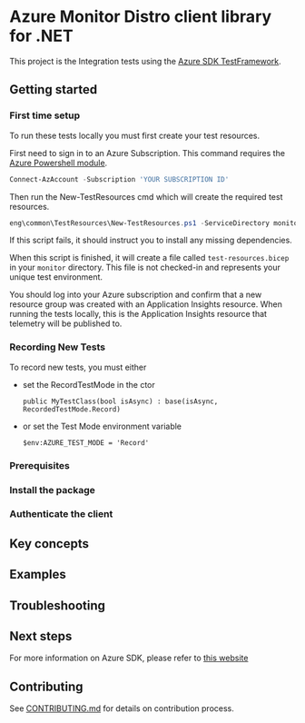 # Azure Monitor Distro client library for .NET

This project is the Integration tests using the [Azure SDK TestFramework](https://github.com/Azure/azure-sdk-for-net/blob/main/sdk/core/Azure.Core.TestFramework/README.md).

## Getting started

### First time setup

To run these tests locally you must first create your test resources.

First need to sign in to an Azure Subscription. This command requires the [Azure Powershell module](https://docs.microsoft.com/powershell/azure/install-az-ps).

```powershell
Connect-AzAccount -Subscription 'YOUR SUBSCRIPTION ID'
```

Then run the New-TestResources cmd which will create the required test resources.

```powershell
eng\common\TestResources\New-TestResources.ps1 -ServiceDirectory monitor
```

If this script fails, it should instruct you to install any missing dependencies.

When this script is finished, it will create a file called `test-resources.bicep` in your `monitor` directory.
This file is not checked-in and represents your unique test environment.

You should log into your Azure subscription and confirm that a new resource group was created with an Application Insights resource.
When running the tests locally, this is the Application Insights resource that telemetry will be published to.

### Recording New Tests

To record new tests, you must either

- set the RecordTestMode in the ctor

  `public MyTestClass(bool isAsync) : base(isAsync, RecordedTestMode.Record)`
- or set the Test Mode environment variable

  `$env:AZURE_TEST_MODE = 'Record'`

### Prerequisites

### Install the package

### Authenticate the client

## Key concepts

## Examples

## Troubleshooting

## Next steps

For more information on Azure SDK, please refer to [this website](https://azure.github.io/azure-sdk/)

## Contributing

See [CONTRIBUTING.md](https://github.com/Azure/azure-sdk-for-net/blob/main/CONTRIBUTING.md) for details on contribution process.
